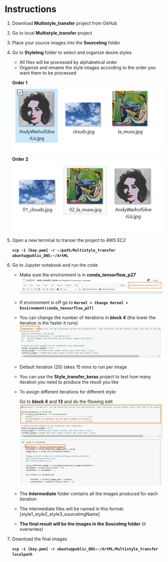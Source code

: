 # Instructions
1. Download **Multistyle_transfer** project from GitHub

2. Go to local **Multistyle_transfer** project

3. Place your source images into the **SourceImg** folder

4. Go to **StyleImg** folder to select and organize desire styles

   * All files will be processed by alphabetical order
   * Organize and rename the style images according to the order you want them to be processed
  
   **Order 1**
   ![alt text](https://github.com/frank113/art-ml-project1/blob/master/Multistyle_transfer/Reference/Order1.JPG)
   
   
   **Order 2**
   ![alt text](https://github.com/frank113/art-ml-project1/blob/master/Multistyle_transfer/Reference/Order2.JPG)
   
   
 5. Open a new terminal to transer the project to AWS EC2
 
    **`scp -i [key.pem] -r ~/path/Multistyle_transfer ubuntu@public_DNS:~/ArtML`**
 
 6. Go to Jupyter notebook and run the code
    
    * Make sure the environment is in **conda_tensorflow_p27**
    ![alt text](https://github.com/frank113/art-ml-project1/blob/master/Multistyle_transfer/Reference/Env.JPG)
    
    * If environment is off go to **`Kernel > Change Kernel > Environment(conda_tensorflow_p27)`**
 
    * You can change the number of iterations in **block 4** (the lower the iteration is the faster it runs)
    ![alt text](https://github.com/frank113/art-ml-project1/blob/master/Multistyle_transfer/Reference/Block4.JPG)
    
    
    
    * Default iteration (20) takes 15 mins to run per image
    
    * You can use the **Style_transfer_keras** project to test how many iteration you need to produce the result you like 
    
    * To assign different iterations for different style:
      
      Go to **block 4** and **13** and do the fllowing edit
      ![alt text](https://github.com/frank113/art-ml-project1/blob/master/Multistyle_transfer/Reference/StyleIter1.JPG)
      ![alt text](https://github.com/frank113/art-ml-project1/blob/master/Multistyle_transfer/Reference/StyleIter2.JPG)
      
      
    
    * The **Intermediate** folder contains all the images produced for each iteration
    
    * The intermediate files will be named in this format: [style1_style2_style3_sourceImgName]
    
    * **The final result will be the images in the SouceImg folder** (it overwrites)
    
 7. Download the final images
 
    **`scp -i [key.pem] -r ubuntu@public_DNS:~/ArtML/Multistyle_transfer localpath`**
 
